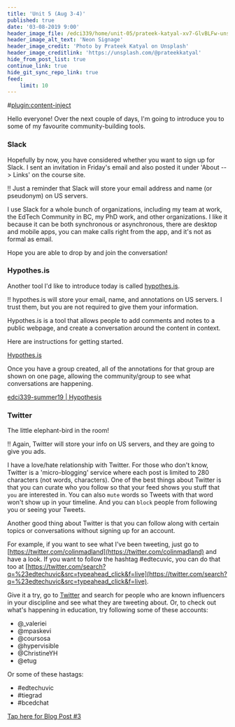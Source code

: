 ```yaml
---
title: 'Unit 5 (Aug 3-4)'
published: true
date: '03-08-2019 9:00'
header_image_file: /edci339/home/unit-05/prateek-katyal-xv7-GlvBLFw-unsplash.jpg
header_image_alt_text: 'Neon Signage'
header_image_credit: 'Photo by Prateek Katyal on Unsplash'
header_image_creditlink: 'https://unsplash.com/@prateekkatyal'
hide_from_post_list: true
continue_link: true
hide_git_sync_repo_link: true
feed:
    limit: 10
---
```


#[plugin:content-inject](_important-reminders)

Hello everyone! Over the next couple of days, I'm going to introduce you to some of my favourite community-building tools.

### Slack

Hopefully by now, you have considered whether you want to sign up for Slack. I sent an invitation in Friday's email and also posted it under 'About --> Links' on the course site.

!! Just a reminder that Slack will store your email address and name (or pseudonym) on US servers.

I use Slack for a whole bunch of organizations, including my team at work, the EdTech Community in BC, my PhD work, and other organizations. I like it because it can be both synchronous or asynchronous, there are desktop and mobile apps, you can make calls right from the app, and it's not as formal as email.

Hope you are able to drop by and join the conversation!

### Hypothes.is

Another tool I'd like to introduce today is called [hypothes.is](https://hypothes.is).

!! hypothes.is will store your email, name, and annotations on US servers. I trust them, but you are not required to give them your information.

Hypothes.is is a tool that allows people to add comments and notes to a public webpage, and create a conversation around the content in context.

Here are instructions for getting started.

<a class="embedly-card" data-card-controls="0" href="https://teaching.madland.ca/hypothesis">Hypothes.is</a>
<script async src="//cdn.embedly.com/widgets/platform.js" charset="UTF-8"></script>

Once you have a group created, all of the annotations for that group are shown on one page, allowing the community/group to see what conversations are happening.

<a class="embedly-card" data-card-controls="0" href="https://hypothes.is/groups/GpwzVGQi/edci339-summer19">edci339-summer19 | Hypothesis</a>
<script async src="//cdn.embedly.com/widgets/platform.js" charset="UTF-8"></script>

### Twitter

The little elephant-bird in the room!

!! Again, Twitter will store your info on US servers, and they are going to give you ads.

I have a love/hate relationship with Twitter. For those who don't know, Twitter is a 'micro-blogging' service where each post is limited to 280 characters (not words, characters). One of the best things about Twitter is that you can curate who you follow so that your feed shows you stuff that `you` are interested in. You can also `mute` words so Tweets with that word won't show up in your timeline. And you can `block` people from following you or seeing your Tweets.

Another good thing about Twitter is that you can follow along with certain topics or conversations without signing up for an account.

For example, if you want to see what I've been tweeting, just go to [https://twitter.com/colinmadland](https://twitter.com/colinmadland) and have a look. If you want to follow the hashtag #edtecuvic, you can do that too at [https://twitter.com/search?q=%23edtechuvic&src=typeahead_click&f=live](https://twitter.com/search?q=%23edtechuvic&src=typeahead_click&f=live).

Give it a try, go to [Twitter](https;//twitter.com) and search for people who are known influencers in your discipline and see what they are tweeting about. Or, to check out what's happening in education, try following some of these accounts:

- @_valeriei
- @mpaskevi
- @coursosa
- @hypervisible
- @ChristineYH
- @etug

Or some of these hastags:

- #edtechuvic
- #tiegrad
- #bcedchat


[Tap here for Blog Post #3](https://teaching.madland.ca/edci339/home/unit-05-post-3?classes=btn,btn-primary)
